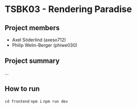 # TSBK03 - Rendering Paradise

## Project members

- Axel Söderlind (axeso712)
- Philip Welin-Berger (phiwe030)

## Project summary

...

## How to run

`cd frontend`
`npm i`
`npm run dev`
